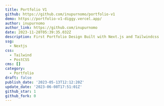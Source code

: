 ```yaml
---
title: Portfolio V1
github: https://github.com/inupurnomo/portfolio-v1
demo: https://portfolio-v1-diggy.vercel.app/
author: inupurnomo
author_link: https://github.com/inupurnomo
date: 2023-11-28T05:39:35.032Z
description: First Portfolio Design Built with Next.js and Tailwindcss
ssg:
  - Nextjs
css:
  - Tailwind
  - PostCSS
cms: []
category:
  - Portfolio
draft: false
publish_date: '2023-05-13T12:12:20Z'
update_date: '2023-06-08T17:51:01Z'
github_star: 1
github_fork: 0
---
```

